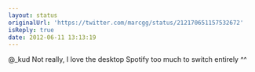 ```yaml
---
layout: status
originalUrl: 'https://twitter.com/marcgg/status/212170651157532672'
isReply: true
date: 2012-06-11 13:13:19
---
```


@_kud Not really, I love the desktop Spotify too much to switch entirely ^^
